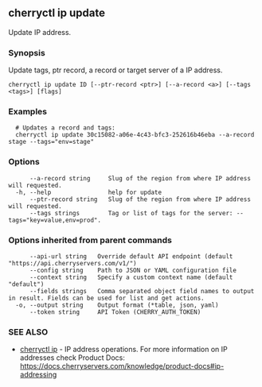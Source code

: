 ## cherryctl ip update

Update IP address.

### Synopsis

Update tags, ptr record, a record or target server of a IP address.

```
cherryctl ip update ID [--ptr-record <ptr>] [--a-record <a>] [--tags <tags>] [flags]
```

### Examples

```
  # Updates a record and tags:
  cherryctl ip update 30c15082-a06e-4c43-bfc3-252616b46eba --a-record stage --tags="env=stage"
```

### Options

```
      --a-record string     Slug of the region from where IP address will requested.
  -h, --help                help for update
      --ptr-record string   Slug of the region from where IP address will requested.
      --tags strings        Tag or list of tags for the server: --tags="key=value,env=prod".
```

### Options inherited from parent commands

```
      --api-url string   Override default API endpoint (default "https://api.cherryservers.com/v1/")
      --config string    Path to JSON or YAML configuration file
      --context string   Specify a custom context name (default "default")
      --fields strings   Comma separated object field names to output in result. Fields can be used for list and get actions.
  -o, --output string    Output format (*table, json, yaml)
      --token string     API Token (CHERRY_AUTH_TOKEN)
```

### SEE ALSO

* [cherryctl ip](cherryctl_ip.md)	 - IP address operations. For more information on IP addresses check Product Docs: https://docs.cherryservers.com/knowledge/product-docs#ip-addressing

